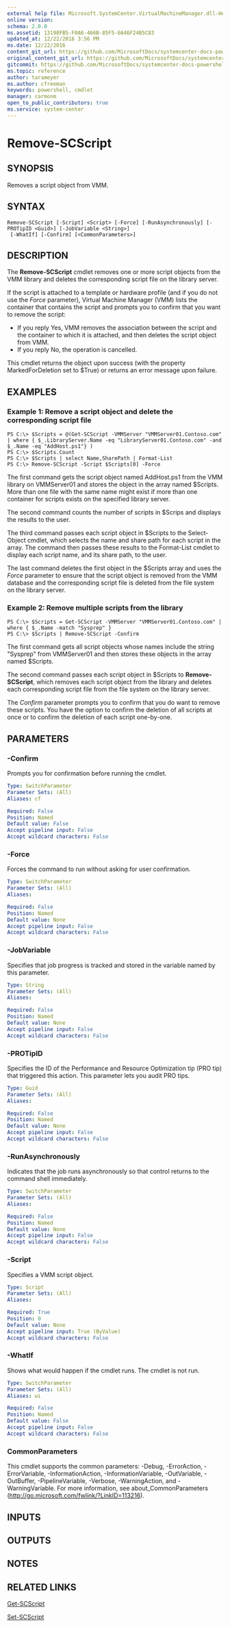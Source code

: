 ```yaml
---
external help file: Microsoft.SystemCenter.VirtualMachineManager.dll-Help.xml
online version: 
schema: 2.0.0
ms.assetid: 13198FB5-F0A6-466B-85F5-6646F24B5C83
updated_at: 12/22/2016 3:56 PM
ms.date: 12/22/2016
content_git_url: https://github.com/MicrosoftDocs/systemcenter-docs-powershell/blob/master/systemcenter-cmdlets/SystemCenter2016/VirtualMachineManager/vlatest/Remove-SCScript.md
original_content_git_url: https://github.com/MicrosoftDocs/systemcenter-docs-powershell/blob/master/systemcenter-cmdlets/SystemCenter2016/VirtualMachineManager/vlatest/Remove-SCScript.md
gitcommit: https://github.com/MicrosoftDocs/systemcenter-docs-powershell/blob/96e5647587661652225fbdd2c797cd4d59d542bc/systemcenter-cmdlets/SystemCenter2016/VirtualMachineManager/vlatest/Remove-SCScript.md
ms.topic: reference
author: tarameyer
ms.author: cfreeman
keywords: powershell, cmdlet
manager: carmonm
open_to_public_contributors: true
ms.service: system-center
---
```


# Remove-SCScript

## SYNOPSIS
Removes a script object from VMM.

## SYNTAX

```
Remove-SCScript [-Script] <Script> [-Force] [-RunAsynchronously] [-PROTipID <Guid>] [-JobVariable <String>]
 [-WhatIf] [-Confirm] [<CommonParameters>]
```

## DESCRIPTION
The **Remove-SCScript** cmdlet removes one or more script objects from the VMM library and deletes the corresponding script file on the library server.

If the script is attached to a template or hardware profile (and if you do not use the *Force* parameter), Virtual Machine Manager (VMM) lists the container that contains the script and prompts you to confirm that you want to remove the script:

- If you reply Yes, VMM removes the association between the script and the container to which it is attached, and then deletes the script object from VMM.
- If you reply No, the operation is cancelled.

This cmdlet returns the object upon success (with the property MarkedForDeletion set to $True) or returns an error message upon failure.

## EXAMPLES

### Example 1: Remove a script object and delete the corresponding script file
```
PS C:\> $Scripts = @(Get-SCScript -VMMServer "VMMServer01.Contoso.com" | where { $_.LibraryServer.Name -eq "LibraryServer01.Contoso.com" -and $_.Name -eq "AddHost.ps1"} )
PS C:\> $Scripts.Count
PS C:\> $Scripts | select Name,SharePath | Format-List
PS C:\> Remove-SCScript -Script $Scripts[0] -Force
```

The first command gets the script object named AddHost.ps1 from the VMM library on VMMServer01 and stores the object in the array named $Scripts.
More than one file with the same name might exist if more than one container for scripts exists on the specified library server.

The second command counts the number of scripts in $Scrips and displays the results to the user.

The third command passes each script object in $Scripts to the Select-Object cmdlet, which selects the name and share path for each script in the array.
The command then passes these results to the Format-List cmdlet to display each script name, and its share path, to the user.

The last command deletes the first object in the $Scripts array and uses the *Force* parameter to ensure that the script object is removed from the VMM database and the corresponding script file is deleted from the file system on the library server.

### Example 2: Remove multiple scripts from the library
```
PS C:\> $Scripts = Get-SCScript -VMMServer "VMMServer01.Contoso.com" | where { $_.Name -match "Sysprep" }
PS C:\> $Scripts | Remove-SCScript -Confirm
```

The first command gets all script objects whose names include the string "Sysprep" from VMMServer01 and then stores these objects in the array named $Scripts.

The second command passes each script object in $Scripts to **Remove-SCScript**, which removes each script object from the library and deletes each corresponding script file from the file system on the library server.

The *Confirm* parameter prompts you to confirm that you do want to remove these scripts.
You have the option to confirm the deletion of all scripts at once or to confirm the deletion of each script one-by-one.

## PARAMETERS

### -Confirm
Prompts you for confirmation before running the cmdlet.

```yaml
Type: SwitchParameter
Parameter Sets: (All)
Aliases: cf

Required: False
Position: Named
Default value: False
Accept pipeline input: False
Accept wildcard characters: False
```

### -Force
Forces the command to run without asking for user confirmation.

```yaml
Type: SwitchParameter
Parameter Sets: (All)
Aliases: 

Required: False
Position: Named
Default value: None
Accept pipeline input: False
Accept wildcard characters: False
```

### -JobVariable
Specifies that job progress is tracked and stored in the variable named by this parameter.

```yaml
Type: String
Parameter Sets: (All)
Aliases: 

Required: False
Position: Named
Default value: None
Accept pipeline input: False
Accept wildcard characters: False
```

### -PROTipID
Specifies the ID of the Performance and Resource Optimization tip (PRO tip) that triggered this action.
This parameter lets you audit PRO tips.

```yaml
Type: Guid
Parameter Sets: (All)
Aliases: 

Required: False
Position: Named
Default value: None
Accept pipeline input: False
Accept wildcard characters: False
```

### -RunAsynchronously
Indicates that the job runs asynchronously so that control returns to the command shell immediately.

```yaml
Type: SwitchParameter
Parameter Sets: (All)
Aliases: 

Required: False
Position: Named
Default value: None
Accept pipeline input: False
Accept wildcard characters: False
```

### -Script
Specifies a VMM script object.

```yaml
Type: Script
Parameter Sets: (All)
Aliases: 

Required: True
Position: 0
Default value: None
Accept pipeline input: True (ByValue)
Accept wildcard characters: False
```

### -WhatIf
Shows what would happen if the cmdlet runs.
The cmdlet is not run.

```yaml
Type: SwitchParameter
Parameter Sets: (All)
Aliases: wi

Required: False
Position: Named
Default value: False
Accept pipeline input: False
Accept wildcard characters: False
```

### CommonParameters
This cmdlet supports the common parameters: -Debug, -ErrorAction, -ErrorVariable, -InformationAction, -InformationVariable, -OutVariable, -OutBuffer, -PipelineVariable, -Verbose, -WarningAction, and -WarningVariable. For more information, see about_CommonParameters (http://go.microsoft.com/fwlink/?LinkID=113216).

## INPUTS

## OUTPUTS

## NOTES

## RELATED LINKS

[Get-SCScript](xref:SystemCenter2016/VirtualMachineManager/vlatest/Get-SCScript.md)

[Set-SCScript](xref:SystemCenter2016/VirtualMachineManager/vlatest/Set-SCScript.md)

